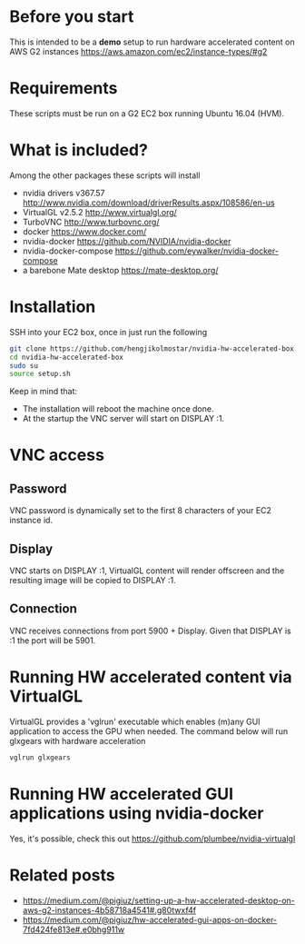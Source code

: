 # Before you start
This is intended to be a **demo** setup to run hardware accelerated content on AWS G2 instances https://aws.amazon.com/ec2/instance-types/#g2

# Requirements
These scripts must be run on a G2 EC2 box running Ubuntu 16.04 (HVM).

# What is included?
Among the other packages these scripts will install
- nvidia drivers v367.57 http://www.nvidia.com/download/driverResults.aspx/108586/en-us
- VirtualGL v2.5.2 http://www.virtualgl.org/
- TurboVNC http://www.turbovnc.org/
- docker https://www.docker.com/
- nvidia-docker https://github.com/NVIDIA/nvidia-docker
- nvidia-docker-compose https://github.com/eywalker/nvidia-docker-compose
- a barebone Mate desktop https://mate-desktop.org/

# Installation
SSH into your EC2 box, once in just run the following
```bash
git clone https://github.com/hengjikolmostar/nvidia-hw-accelerated-box.git
cd nvidia-hw-accelerated-box
sudo su
source setup.sh
```
Keep in mind that:
- The installation will reboot the machine once done.
- At the startup the VNC server will start on DISPLAY :1.

# VNC access
## Password
VNC password is dynamically set to the first 8 characters of your EC2 instance id.
## Display
VNC starts on DISPLAY :1, VirtualGL content will render offscreen and the resulting image will be copied to DISPLAY :1.
## Connection
VNC receives connections from port 5900 + Display.
Given that DISPLAY is :1 the port will be 5901.

# Running HW accelerated content via VirtualGL
VirtualGL provides a 'vglrun' executable which enables (m)any GUI application to access the GPU when needed.
The command below will run glxgears with hardware acceleration
```bash
vglrun glxgears
```

# Running HW accelerated GUI applications using nvidia-docker
Yes, it's possible, check this out
https://github.com/plumbee/nvidia-virtualgl

# Related posts
- https://medium.com/@pigiuz/setting-up-a-hw-accelerated-desktop-on-aws-g2-instances-4b58718a4541#.g80twxf4f
- https://medium.com/@pigiuz/hw-accelerated-gui-apps-on-docker-7fd424fe813e#.e0bhg911w
